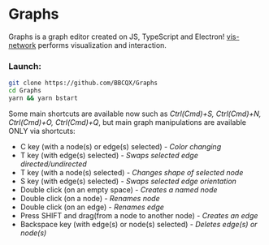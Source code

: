 # Graphs


Graphs is a graph editor created on JS, TypeScript and Electron!
[vis-network](https://github.com/visjs/vis-network) performs visualization and interaction.
### Launch:
```sh
git clone https://github.com/BBCQX/Graphs
cd Graphs
yarn && yarn bstart
```
Some main shortcuts are available now such as *Ctrl(Cmd)+S, Ctrl(Cmd)+N, Ctrl(Cmd)+O, Ctrl(Cmd)+Q*, but main graph manipulations are available ONLY via shortcuts:
- C key (with a node(s) or edge(s) selected) - *Color changing*
- T key (with edge(s) selected) - *Swaps selected edge directed/undirected*
- T key (with a node(s) selected) - *Changes shape of selected node*
- S key (with edge(s) selected) - *Swaps selected edge orientation*
- Double click (on an empty space) - *Creates a named node*
- Double click (on a node) - *Renames node*
- Double click (on an edge) - *Renames edge*
- Press SHIFT and drag(from a node to another node) - *Creates an edge*
- Backspace key (with edge(s) or node(s) selected) - *Deletes edge(s) or node(s)*

